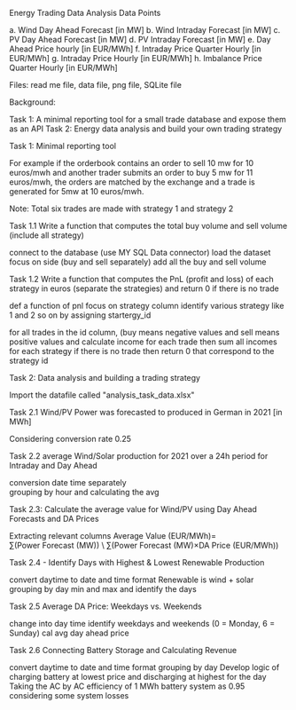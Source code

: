 Energy Trading Data Analysis
Data Points

a. Wind Day Ahead Forecast [in MW]
b. Wind Intraday Forecast [in MW]
c. PV Day Ahead Forecast [in MW]
d. PV Intraday Forecast [in MW]
e. Day Ahead Price hourly [in EUR/MWh]
f. Intraday Price Quarter Hourly  [in EUR/MWh]
g. Intraday Price Hourly  [in EUR/MWh]
h. Imbalance Price Quarter Hourly  [in EUR/MWh]

Files: read me file, data file, png file, SQLite file

Background:

Task 1: A minimal reporting tool for a small trade database and expose them as an API
Task 2: Energy data analysis and build your own trading strategy


Task 1: Minimal reporting tool 

For example if the orderbook contains an order to sell 10 mw for 10 euros/mwh and another trader submits an order to buy 5 mw for 11 euros/mwh, the orders are matched by the exchange and a trade is generated for 5mw at 10 euros/mwh.

Note: Total six trades are made with strategy 1 and strategy 2 



Task 1.1 Write a function that computes the total buy volume and sell volume (include all strategy)

connect to the database (use MY SQL Data connector)
load the dataset
focus on side (buy and sell separately)
add all the buy and sell volume




Task 1.2 Write a function that computes the PnL (profit and loss) of each strategy in euros (separate the strategies) and return 0 if there is no trade

def a function of pnl
focus on strategy column 
identify various strategy like 1 and 2 so on by assigning startergy_id 

for all trades in the id column, (buy means negative values and sell means positive values and calculate income for each trade
then sum all incomes for each strategy 
if there is no trade then return 0 that correspond to the strategy id


Task 2: Data analysis and building a trading strategy

Import the datafile called "analysis_task_data.xlsx"



Task 2.1 Wind/PV Power was forecasted to produced in German in 2021 [in MWh] 

Considering conversion rate 0.25



Task 2.2 average Wind/Solar production for 2021 over a 24h period for Intraday and Day Ahead

conversion date time separately  
grouping by hour and calculating the avg



Task 2.3: Calculate the average value for Wind/PV using Day Ahead Forecasts and DA Prices

Extracting relevant columns
Average Value (EUR/MWh)= ∑(Power Forecast (MW)) \ ∑(Power Forecast (MW)×DA Price (EUR/MWh))
​


Task 2.4 - Identify Days with Highest & Lowest Renewable Production

convert daytime to date and time format
Renewable is wind + solar
grouping by day
min and max and identify the days 


Task 2.5 Average DA Price: Weekdays vs. Weekends

change into day time
identify weekdays and weekends (0 = Monday, 6 = Sunday)
cal avg day ahead price


Task 2.6 Connecting Battery Storage and Calculating Revenue 

convert daytime to date and time format
grouping by day
Develop logic of charging battery at lowest price and discharging at highest for the day
Taking the AC by AC efficiency of 1 MWh battery system as 0.95 considering some system losses


